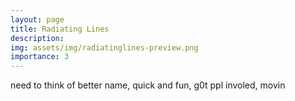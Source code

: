 ```yaml
---
layout: page
title: Radiating Lines
description: 
img: assets/img/radiatinglines-preview.png
importance: 3
---
```


need to think of better name, quick and fun, g0t ppl involed, movin